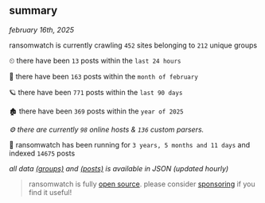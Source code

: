 
## summary
_february 16th, 2025_

ransomwatch is currently crawling `452` sites belonging to `212` unique groups

⏲ there have been `13` posts within the `last 24 hours`

🦈 there have been `163` posts within the `month of february`

🪐 there have been `771` posts within the `last 90 days`

🏚 there have been `369` posts within the `year of 2025`

_⚙️ there are currently `98` online hosts & `136` custom parsers._

🦕 ransomwatch has been running for `3 years, 5 months and 11 days` and indexed `14675` posts

_all data  [(groups)](http://ransomwhat.telemetry.ltd/groups) and [(posts)](http://ransomwhat.telemetry.ltd/posts) is available in JSON (updated hourly)_

> ransomwatch is fully [open source](https://github.com/joshhighet/ransomwatch#ransomwatch--). please consider [sponsoring](https://github.com/sponsors/joshhighet) if you find it useful!
